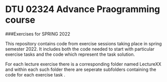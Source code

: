 # DTU 02324 Advance Praogramming course 
###Exercises for SPRING 2022

This repository contains code from exercise sessions taking place in spring semester 2022. It includes both the code needed to start with particular exercise tasks and the code which represent the task solution.

For each lecture exercise there is a corresponding folder named LectureXX and within each such folder there are seperate subfolders containing the code for each exercise task . 


